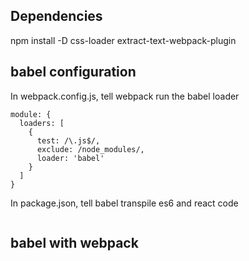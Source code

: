 ## Dependencies
  npm install -D css-loader extract-text-webpack-plugin

## babel configuration 
  In webpack.config.js, tell webpack run the babel loader
  ```
  module: {
    loaders: [
      {
        test: /\.js$/,
        exclude: /node_modules/,
        loader: 'babel'
      }
    ]
  }
  ```

  In package.json, tell babel transpile es6 and react code
  ```
  ```

## babel with webpack

